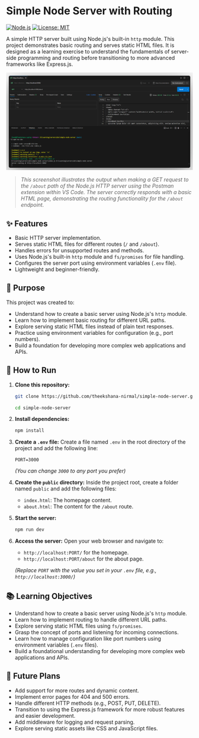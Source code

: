 # Simple Node Server with Routing

[![Node.js](https://img.shields.io/badge/Node.js-22.x+-green.svg)](https://nodejs.org/)
[![License: MIT](https://img.shields.io/badge/License-MIT-yellow.svg)](https://opensource.org/licenses/MIT)

A simple HTTP server built using Node.js's built-in `http` module. This project demonstrates basic routing and serves static HTML files. It is designed as a learning exercise to understand the fundamentals of server-side programming and routing before transitioning to more advanced frameworks like Express.js.

![Response from the /about Path](./public/screenshot.png)

> *This screenshot illustrates the output when making a GET request to the `/about` path of the Node.js HTTP server using the Postman extension within VS Code. The server correctly responds with a basic HTML page, demonstrating the routing functionality for the `/about` endpoint.*

## ✨ Features

- Basic HTTP server implementation.
- Serves static HTML files for different routes (`/` and `/about`).
- Handles errors for unsupported routes and methods.
- Uses Node.js's built-in `http` module and `fs/promises` for file handling.
- Configures the server port using environment variables (`.env` file).
- Lightweight and beginner-friendly.

## 🎯 Purpose

This project was created to:

- Understand how to create a basic server using Node.js's `http` module.
- Learn how to implement basic routing for different URL paths.
- Explore serving static HTML files instead of plain text responses.
- Practice using environment variables for configuration (e.g., port numbers).
- Build a foundation for developing more complex web applications and APIs.

## 🚀 How to Run

1. **Clone this repository:**

   ```bash
   git clone https://github.com/theekshana-nirmal/simple-node-server.git
   ```

   ```bash
   cd simple-node-server
   ```
2. **Install dependencies:**

   ```bash
   npm install
   ```
3. **Create a `.env` file:**
   Create a file named `.env` in the root directory of the project and add the following line:

   ```env
   PORT=3000
   ```

   *(You can change `3000` to any port you prefer)*
4. **Create the `public` directory:**
   Inside the project root, create a folder named `public` and add the following files:

   - `index.html`: The homepage content.
   - `about.html`: The content for the `/about` route.
5. **Start the server:**

   ```bash
   npm run dev
   ```
6. **Access the server:**
   Open your web browser and navigate to:

   - `http://localhost:PORT/` for the homepage.
   - `http://localhost:PORT/about` for the about page.

   *(Replace `PORT` with the value you set in your `.env` file, e.g., `http://localhost:3000/`)*

## 📚 Learning Objectives

- Understand how to create a basic server using Node.js's `http` module.
- Learn how to implement routing to handle different URL paths.
- Explore serving static HTML files using `fs/promises`.
- Grasp the concept of ports and listening for incoming connections.
- Learn how to manage configuration like port numbers using environment variables (`.env` files).
- Build a foundational understanding for developing more complex web applications and APIs.

## 🌱 Future Plans

- Add support for more routes and dynamic content.
- Implement error pages for 404 and 500 errors.
- Handle different HTTP methods (e.g., POST, PUT, DELETE).
- Transition to using the Express.js framework for more robust features and easier development.
- Add middleware for logging and request parsing.
- Explore serving static assets like CSS and JavaScript files.
